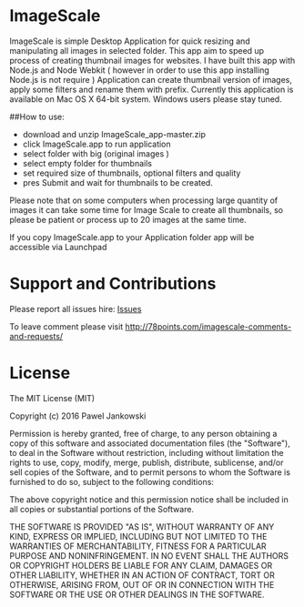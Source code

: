 # ImageScale


ImageScale is simple Desktop Application for quick resizing and manipulating all images in selected folder.
This app aim to speed up process of creating thumbnail images for websites.
I have built this app with Node.js and Node Webkit ( however in order to use this app installing Node.js is not require )
Application can create thumbnail version of images, apply some filters and rename them with prefix.
Currently this application is available on Mac OS X 64-bit system.
Windows users please stay tuned.

##How to use:
*   download and unzip ImageScale_app-master.zip
*   click ImageScale.app to run application
*   select folder with big (original images )
*   select empty folder for thumbnails
*   set required size of thumbnails, optional filters and quality
*   pres Submit and wait for thumbnails to be created.


Please note that on some computers when processing large quantity of images it can take some time for Image Scale to create all thumbnails, so please be patient or process up to 20 images at the same time.

If you copy ImageScale.app to your Application folder app will be accessible via Launchpad

# Support and Contributions


Please report all issues hire: [Issues](https://github.com/78points/ImageScale_app/issues)

To leave comment please visit http://78points.com/imagescale-comments-and-requests/


# License

The MIT License (MIT)

Copyright (c) 2016 Pawel Jankowski

Permission is hereby granted, free of charge, to any person obtaining a copy of this software and associated documentation files (the "Software"), to deal in the Software without restriction, including without limitation the rights to use, copy, modify, merge, publish, distribute, sublicense, and/or sell copies of the Software, and to permit persons to whom the Software is furnished to do so, subject to the following conditions:

The above copyright notice and this permission notice shall be included in all copies or substantial portions of the Software.

THE SOFTWARE IS PROVIDED "AS IS", WITHOUT WARRANTY OF ANY KIND, EXPRESS OR IMPLIED, INCLUDING BUT NOT LIMITED TO THE WARRANTIES OF MERCHANTABILITY, FITNESS FOR A PARTICULAR PURPOSE AND NONINFRINGEMENT. IN NO EVENT SHALL THE AUTHORS OR COPYRIGHT HOLDERS BE LIABLE FOR ANY CLAIM, DAMAGES OR OTHER LIABILITY, WHETHER IN AN ACTION OF CONTRACT, TORT OR OTHERWISE, ARISING FROM, OUT OF OR IN CONNECTION WITH THE SOFTWARE OR THE USE OR OTHER DEALINGS IN THE SOFTWARE.